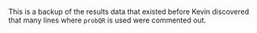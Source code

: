 This is a backup of the results data that existed before Kevin discovered that many lines where `probQR` is used were commented out.